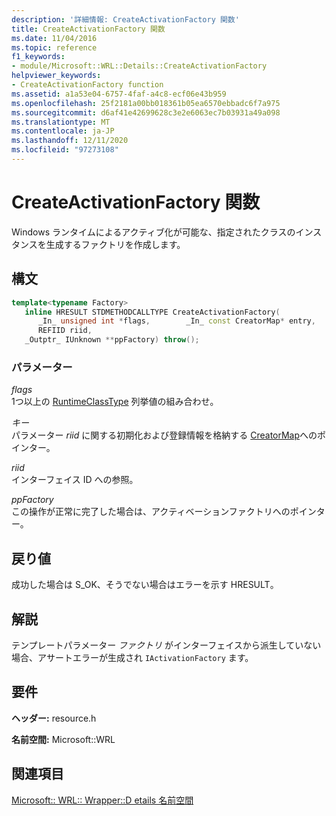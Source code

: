 ```yaml
---
description: '詳細情報: CreateActivationFactory 関数'
title: CreateActivationFactory 関数
ms.date: 11/04/2016
ms.topic: reference
f1_keywords:
- module/Microsoft::WRL::Details::CreateActivationFactory
helpviewer_keywords:
- CreateActivationFactory function
ms.assetid: a1a53e04-6757-4faf-a4c8-ecf06e43b959
ms.openlocfilehash: 25f2181a00bb018361b05ea6570ebbadc6f7a975
ms.sourcegitcommit: d6af41e42699628c3e2e6063ec7b03931a49a098
ms.translationtype: MT
ms.contentlocale: ja-JP
ms.lasthandoff: 12/11/2020
ms.locfileid: "97273108"
---
```

# <a name="createactivationfactory-function"></a>CreateActivationFactory 関数

Windows ランタイムによるアクティブ化が可能な、指定されたクラスのインスタンスを生成するファクトリを作成します。

## <a name="syntax"></a>構文

```cpp
template<typename Factory>
   inline HRESULT STDMETHODCALLTYPE CreateActivationFactory(
      _In_ unsigned int *flags,        _In_ const CreatorMap* entry,
      REFIID riid,
   _Outptr_ IUnknown **ppFactory) throw();
```

### <a name="parameters"></a>パラメーター

*flags*<br/>
1つ以上の [RuntimeClassType](runtimeclasstype-enumeration.md) 列挙値の組み合わせ。

*キー*<br/>
パラメーター *riid* に関する初期化および登録情報を格納する [CreatorMap](creatormap-structure.md)へのポインター。

*riid*<br/>
インターフェイス ID への参照。

*ppFactory*<br/>
この操作が正常に完了した場合は、アクティベーションファクトリへのポインター。

## <a name="return-value"></a>戻り値

成功した場合は S_OK、そうでない場合はエラーを示す HRESULT。

## <a name="remarks"></a>解説

テンプレートパラメーター *ファクトリ* がインターフェイスから派生していない場合、アサートエラーが生成され `IActivationFactory` ます。

## <a name="requirements"></a>要件

**ヘッダー:** resource.h

**名前空間:** Microsoft::WRL

## <a name="see-also"></a>関連項目

[Microsoft:: WRL:: Wrapper::D etails 名前空間](microsoft-wrl-wrappers-details-namespace.md)

